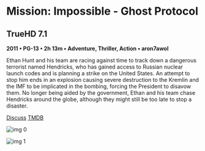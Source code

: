# Mission: Impossible - Ghost Protocol

## TrueHD 7.1

**2011 • PG-13 • 2h 13m • Adventure, Thriller, Action • aron7awol**

Ethan Hunt and his team are racing against time to track down a dangerous terrorist named Hendricks, who has gained access to Russian nuclear launch codes and is planning a strike on the United States. An attempt to stop him ends in an explosion causing severe destruction to the Kremlin and the IMF to be implicated in the bombing, forcing the President to disavow them. No longer being aided by the government, Ethan and his team chase Hendricks around the globe, although they might still be too late to stop a disaster.

[Discuss](https://www.avsforum.com/threads/bass-eq-for-filtered-movies.2995212/post-56885306)  [TMDB](56292)

![img 0](https://i.imgur.com/KnnTM3L.jpg)

![img 1](https://i.imgur.com/br1pxdH.png)

